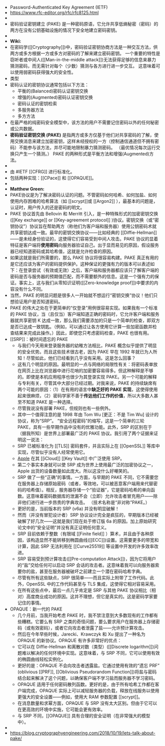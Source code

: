 - Password-Authenticated Key Agreement (IETF)
- https://www.rfc-editor.org/rfc/rfc8125.html
-
- 密码验证密钥建立 (PAKE) 是一种密码原语，它允许共享低熵秘密（密码）的两方在没有公钥基础设施的情况下安全地建立密码密钥。
-
- **Wiki:**
- 在密码学([[Cryptography]])中，密码验证密钥协商方法是一种交互方法，供两方或多方根据一方或多方对密码的了解来建立密码密钥。
  一个重要的特性是窃听者或中间人([[Man-in-the-middle attack]])无法获得足够的信息来暴力猜测密码，而无需针对每个（少数）猜测与各方进行进一步交互。 这意味着可以使用弱密码获得强大的安全性。
- 类型
- 密码认证的密钥协议通常包括以下方法：
	- 平衡的(Balanced)密码认证密钥交换
	- 增强的(Augmented)密码认证密钥交换
	- 密码认证的密钥检索
	- 多服务器方法
	- 多方方法
- 在最严格的纯密码安全模型中，该方法的用户不需要记住密码以外的任何秘密或公共数据。
- **密码验证密钥交换 (PAKE)** 是指两方或多方仅基于他们对共享密码的了解，使用交换消息来建立加密密钥，这样未经授权的一方（控制通信通道但不拥有密码）不能参与该方法，并尽可能地限制暴力猜测密码。 （最优情况每次运行交换只产生一个猜测。） PAKE 的两种形式是平衡方法和增强(Augmented)方法。
-
- 由  #IETF [[CFRG]] 进行标准化。
- 包括两种实现：[[CPace]] 和 [[OPAQUE]]。
-
- **Matthew Green:**
- PAKE协议是为了解决密码认证的问题。不管密码如何哈希、如何加盐、如何使用内存困难的哈希算法（如 [[scrypt]]或 [[Argon2]] ），最基本的问题是，认证时，用户传入的还是密码的明文。
- PAKE 协议首先由 Bellovin 和 Merritt 引入，是一种特殊形式的加密密钥交换([[Key exchange]] or [[Key-agreement protocol]] )协议。密钥交换（或“密钥协议”）协议旨在帮助两方（称他们为客户端和服务器）使用公钥密码术就共享密钥达成一致。最早的密钥交换协议——比如经典的 [[Diffie-Hellman]] ——是未经身份验证的，这使得它们容易受到中间人攻击。PAKE 协议的显着特征是客户端将**使用密码**向服务器验证自己。出于显而易见的原因，假设服务器已经知道密码或其哈希值，这就是允许检查的原因。
- 如果这就是我们所需要的，那么 PAKE 协议将很容易构建。PAKE 真正有用的是它还应该为客户的密码提供保护。这种保证的更强有力的版本可以表述如下：在登录尝试（有效或无效）之后，客户端和服务器都应该只了解客户端的密码是否与服务器的预期值匹配，而不需要额外的信息。这是一个强有力的保证。事实上，这与我们从零知识证明([[Zero-knowledge proof]])中要求的内容没有什么不同。
- 当然，PAKE 的明显问题是很多人一开始就不想运行“密钥交换”协议！他们只想验证用户是否知道密码。
- PAKE 的伟大之处在于更简单的“仅登录”用例很容易实现。如果我有一个标准的 PAKE 协议，当（且仅当）客户端知道正确的密码时，它允许客户端和服务器就共享密钥 K 达成一致，那么我们需要添加的只是一个简单的检查，即双方是否已达成一致钥匙。（例如，可以通过让各方使用它计算一些加密函数并检查结果来完成此操作。）因此，即使您只考虑密码检查，PAKE 也很有用。
- [[SRP]]：被时间遗忘的 PAKE
	- 与我们今天用来登录服务器的幼稚方法相比，PAKE 概念似乎提供了明显的安全优势。而且这些技术很古老，因为 PAKE 早在 1992 年就已为人所知！尽管如此，他们已经看到几乎没有采用。这是怎么回事？
	- 这有几个明显的原因。最明显的一点与网络的局限性有关：将密码表单放在网页上比在浏览器中进行花哨的加密要容易得多。但这种解释是不够的。即使是本机应用程序也很少为其登录实现 PAKE。另一个可能的解释与专利有关，尽管其中大部分已经过期。对我来说，PAKE 的持续缺席有两个可能的原因：（1）在有用的语言中**缺乏好的 PAKE 实现**，这使得使用起来很麻烦，（2）密码学家不善于**传达他们工作的价值**，所以大多数人甚至不知道 PAKE 是一种选择。
	- 尽管我说没有部署 PAKE，但规则也有一些例外。
	- 其中一个值得注意的是 1998 年由 Tom Wu [更正：不是 Tim Wu] 设计的协议，称为“SRP”。 “安全远程密码”的缩写，这是一个简单的三轮 PAKE，具有一些早期作品中没有的优雅功能。此外，SRP 的区别在于（据我所知）是世界上部署最广泛的 PAKE 协议。我引用了两个证据来证明这一说法：
	- SRP 已被标准化为 [[TLS]] 密码套件，并且实际上在 [[OpenSSL]] 等库中实现，尽管似乎没有人经常使用它。
	- [Apple](https://www.blackhat.com/docs/us-16/materials/us-16-Krstic.pdf) 在其 [[iCloud]] [[Key Vault]] 中广泛使用 SRP。
	- 第二个事实本身就可以使 SRP 成为世界上使用最广泛的加密协议之一，Apple 出货的设备数量如此庞大。所以这没什么好嘲笑的。
	- SRP 做了一些“正确”的事情。一方面，与早期的 PAKE 不同，它不需要您在服务器上存储原始密码（或者，等效地，可以被恶意客户端用来代替密码的哈希值）。相反，服务器存储一个“验证器”，它是密码哈希的单向函数。这意味着密码数据库的泄漏不会（立即）允许攻击者冒充用户——除非他们进行进一步昂贵的字典攻击。 （技术名称是“非对称”PAKE。）
	- 更好的是，当前版本的 SRP (v6a) 并没有明显破解！
	- 然而（并没有冒犯设计者）SRP 协议设计完全是疯狂的，早期版本已经被破解了好几次——这就是我们现在处于修订版 6a 的原因。加上原始研究论文中的“安全证明”并没有真正证明任何意义。
	- SRP 目前依赖于整数（有限域 [[Finite field]] ）算术，并且由于各种原因，该构造显然不能转移到椭圆曲线([[ECC]])设置。这需要更多的带宽和计算，因此 SRP 无法利用在 [[Curve25519]] 等设置中开发的许多效率改进。
	- SRP 容易受到预计算攻击([[Pre-computation Attack]])，因为它将用户的“盐”交给任何可以启动 SRP 会话的攻击者。这意味着我可以向服务器索要你的盐，甚至在服务器被破坏之前建立一个潜在密码哈希字典。
	- 尽管有所有这些缺点，SRP 很简单——而且实际上附带了工作代码。此外，OpenSSL 中的工作代码甚至与 TLS 集成，这使得它相对容易采用。
	- 在所有这些点中，最后一点几乎肯定是 SRP 与其他 PAKE 协议相比（相对）高度商业成功的原因。这并不理想，但它是真实的。这是密码学家要记住的事情。
- OPAQUE：新一代的 PAKE
	- 几个月前，当我开始考虑 PAKE 时，我不禁注意到大多数现有的工作都有些糟糕。它要么有 SRP 之类的奇怪问题，要么要求用户在服务器上存储密码（或有效密码），或者它向攻击者泄露了盐——允许预计算攻击。
	- 然后在今年早些时候，Jarecki、Krawczyk 和 Xu 提出了一种名为 OPAQUE 的新协议。OPAQUE 有许多非常好的优点：
	- 它可以在 Diffie-Hellman 和离散对数（类型）([[Discrete logarithm]])问题难以解决的任何环境中实现。这意味着，与 SRP 不同，它可以使用有效的椭圆曲线轻松实例化。
	- 更好的是：OPAQUE 不会向攻击者透露盐。它通过使用有效的“遗忘 PRF” (oblivious [[PRF]], [[Oblivious Pseudorandom Function]])将盐与密码结合起来解决了这个问题，以确保客户端不学习盐而服务器不学习密码。
	- OPAQUE 适用于任何密码散列函数。更好的是，由于所有哈希工作都在客户端完成，OPAQUE 实际上可以减轻服务器的负载，释放在线服务以使用更强大的安全设置——例如，使用大 RAM 参数配置 [[scrypt]]。
	- 在消息数量和求幂方面，OPAQUE 与 SRP 没有太大区别。但由于它可以在更高效的环境中实施，它可能会更有效率。
	- 与 SRP 不同，[[OPAQUE]] 具有合理的安全证明（在非常强大的模型中）。
-
- https://blog.cryptographyengineering.com/2018/10/19/lets-talk-about-pake/